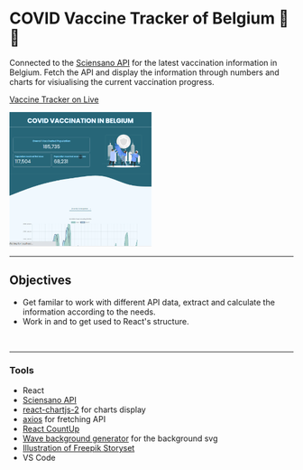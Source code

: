 # COVID Vaccine Tracker of Belgium :syringe: :syringe:

Connected to the [Sciensano API]('https://epistat.wiv-isp.be/covid/') for the latest vaccination information in Belgium. Fetch the API and display the information through numbers and charts for visiualising the current vaccination progress. 

[Vaccine Tracker on Live]('')


<img src="tracker-demo.gif" width="50%"/>

<br>

---

## Objectives 
- Get familar to work with different API data, extract and calculate the information according to the needs. 
- Work in and to get used to React's structure.

<br>

---
### Tools
- React
- [Sciensano API]('https://epistat.wiv-isp.be/covid/')
- [react-chartjs-2]('https://github.com/reactchartjs/react-chartjs-2') for charts display
- [axios]('https://www.npmjs.com/package/axios') for fretching API
- [React CountUp]('https://www.npmjs.com/package/react-countup')
- [Wave background generator]('https://getwaves.io/') for the background svg
- [Illustration of Freepik Storyset]("https://storyset.com/people")
- VS Code
